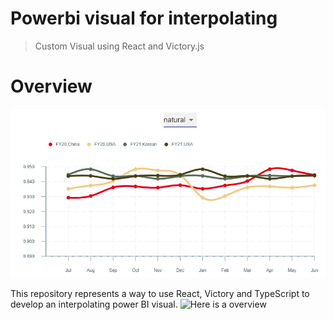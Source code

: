 
# Powerbi visual for interpolating

> Custom Visual using React and Victory.js

# Overview

![Interpolating](./assets/screenshot1.png)

This repository represents a way to use React, Victory and TypeScript to develop an interpolating power BI visual.
![Here is a overview](https://github.com/YiwenZoe/Powerbi-visual-interpolating/blob/master/pbi.gif)



